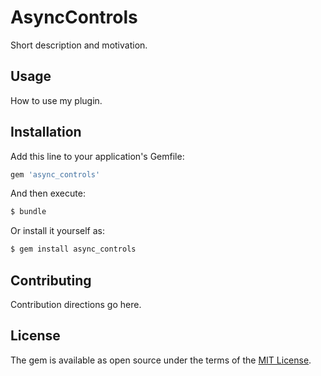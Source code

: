 # AsyncControls
Short description and motivation.

## Usage
How to use my plugin.

## Installation
Add this line to your application's Gemfile:

```ruby
gem 'async_controls'
```

And then execute:
```bash
$ bundle
```

Or install it yourself as:
```bash
$ gem install async_controls
```

## Contributing
Contribution directions go here.

## License
The gem is available as open source under the terms of the [MIT License](http://opensource.org/licenses/MIT).
